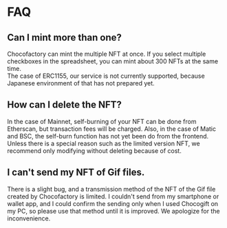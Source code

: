 # FAQ

## Can I mint more than one?

 Chocofactory can mint the multiple NFT at once. If you select multiple checkboxes in the spreadsheet, you can  mint about 300 NFTs at the same time.  
 The case of ERC1155, our service is not currently supported, because Japanese environment of that has not prepared yet.

## How can I delete the NFT?

 In the case of Mainnet, self-burning of your NFT can be done from Etherscan, but transaction fees will be charged. Also, in the case of Matic and BSC, the self-burn function has not yet been do from the frontend. Unless there is a special reason such as the limited version NFT, we recommend only modifying without deleting because of cost.

## I can't send my NFT of Gif files.

 There is a slight bug, and a transmission method of the NFT of the Gif file created by Chocofactory is limited. I couldn't send from my smartphone or wallet app, and I could confirm the sending only when I used Chocogift on my PC, so please use that method until it is improved. We apologize for the inconvenience.



